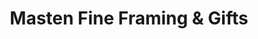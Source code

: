 ---
title: "Masten Fine Framing & Gifts"
url: /denver/masten-fine-framing-und-gifts/
shop: Rahmen
---